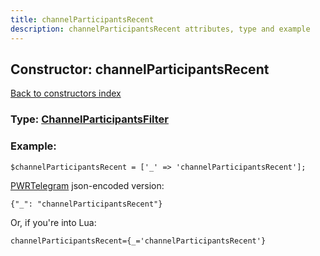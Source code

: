 ```yaml
---
title: channelParticipantsRecent
description: channelParticipantsRecent attributes, type and example
---
```

## Constructor: channelParticipantsRecent  
[Back to constructors index](index.md)






### Type: [ChannelParticipantsFilter](../types/ChannelParticipantsFilter.md)


### Example:

```
$channelParticipantsRecent = ['_' => 'channelParticipantsRecent'];
```  

[PWRTelegram](https://pwrtelegram.xyz) json-encoded version:

```
{"_": "channelParticipantsRecent"}
```


Or, if you're into Lua:  


```
channelParticipantsRecent={_='channelParticipantsRecent'}

```


